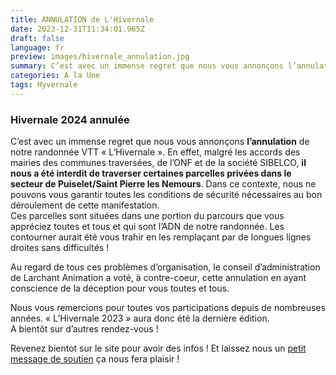 ```yaml
---
title: ANNULATION de L'Hivernale
date: 2023-12-31T11:34:01.965Z
draft: false
language: fr
preview: images/hivernale_annulation.jpg
summary: C’est avec un immense regret que nous vous annonçons l’annulation de notre randonnée VTT « L’Hivernale » 2024. En savoir plus...
categories: A la Une
tags: Hyvernale
---
```


### Hivernale 2024 annulée

C’est avec un immense regret que nous vous annonçons **l’annulation** de notre randonnée VTT « L’Hivernale ».
En effet, malgré les accords des mairies des communes traversées, de l’ONF et de la société SIBELCO, **il nous a été interdit de traverser certaines parcelles privées dans le secteur de Puiselet/Saint Pierre les Nemours**. Dans ce contexte, nous ne pouvons vous garantir toutes les conditions de sécurité nécessaires au bon déroulement de cette manifestation.  
Ces parcelles sont situées dans une portion du parcours que vous appréciez toutes et tous et qui sont l’ADN de notre randonnée. Les contourner aurait été vous trahir en les remplaçant par de longues lignes droites sans difficultés !  

Au regard de tous ces problèmes d’organisation, le conseil d’administration de Larchant Animation a voté, à contre-coeur, cette annulation en ayant conscience de la déception pour vous toutes et tous.   

Nous vous remercions pour toutes vos participations depuis de nombreuses années.
« L’Hivernale 2023 » aura donc été la dernière édition.  
A bientôt sur d’autres rendez-vous !


Revenez bientot sur le site pour avoir des infos ! Et laissez nous un [petit message de soutien](/contact) ça nous fera plaisir !
